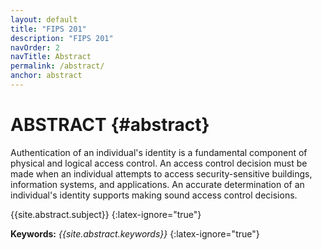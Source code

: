 ```yaml
---
layout: default
title: "FIPS 201"
description: "FIPS 201"
navOrder: 2
navTitle: Abstract
permalink: /abstract/
anchor: abstract
---
```


# ABSTRACT {#abstract}

Authentication of an individual's identity is a fundamental component of physical and
logical access control. An access control decision must be made
when an individual attempts to access security-sensitive 
buildings, information systems, and applications. An 
accurate determination of an individual's identity supports making sound access control
decisions.

{{site.abstract.subject}}
{:latex-ignore="true"}

**Keywords:** *{{site.abstract.keywords}}*
{:latex-ignore="true"}
